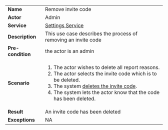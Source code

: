 <table>
    <tr>
        <td>
            <strong>Name</strong>
        </td>
        <td>
            Remove invite code
        </td>
    </tr>
    <tr>
        <td>
            <strong>Actor</strong>
        </td>
        <td>
            Admin
        </td>
    </tr>
    <tr>
        <td>
            <strong>Service</strong>
        </td>
        <td>
            <a href="../../services/backend/settings.md">Settings Service</a>
        </td>
    </tr>
    <tr>
    <tr>
        <td>
            <strong>Description</strong>
        </td>
        <td>
            This use case describes the process of removing an invite code
        </td>
    </tr>
    <tr>
        <td>
            <strong>Pre-condition</strong>
        </td>
        <td>
            the actor is an admin
        </td>
    </tr>
    <tr>
        <td>
            <strong>Scenario</strong>
        </td>
        <td>
            <ol>
                <li>
                    The actor wishes to delete all report reasons.
                </li>
                <li>
                    The actor selects the invite code which is to be deleted.
                </li>
                <li>
                    The system <a href="delete-invite-code.md">deletes the invite code</a>.
                </li>
                <li>
                    The system lets the actor know that the code has been deleted.
                </li>
            </ol>
        </td>
    </tr>
    <tr>
        <td>
            <strong>Result</strong>
        </td>
        <td>
            An invite code has been deleted  
        </td>
    </tr>
    <tr>
        <td>
            <strong>Exceptions</strong>
        </td>
        <td>
            NA
        </td>
    </tr>
</table>
